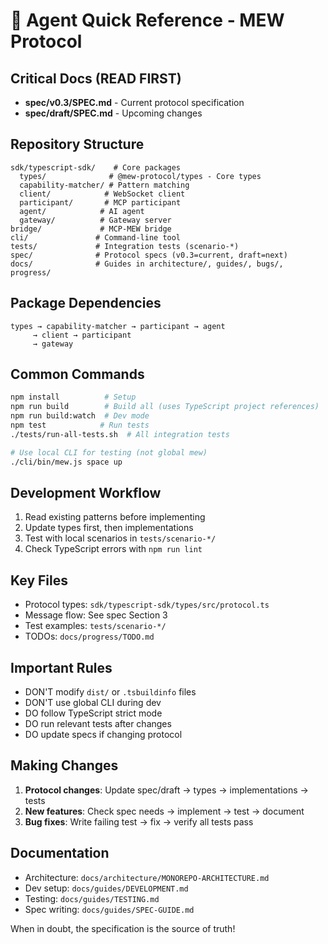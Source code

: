 # 🤖 Agent Quick Reference - MEW Protocol

## Critical Docs (READ FIRST)
- **spec/v0.3/SPEC.md** - Current protocol specification
- **spec/draft/SPEC.md** - Upcoming changes

## Repository Structure
```
sdk/typescript-sdk/    # Core packages
  types/              # @mew-protocol/types - Core types
  capability-matcher/ # Pattern matching
  client/            # WebSocket client
  participant/       # MCP participant
  agent/            # AI agent
  gateway/          # Gateway server
bridge/             # MCP-MEW bridge
cli/               # Command-line tool
tests/             # Integration tests (scenario-*)
spec/              # Protocol specs (v0.3=current, draft=next)
docs/              # Guides in architecture/, guides/, bugs/, progress/
```

## Package Dependencies
```
types → capability-matcher → participant → agent
     → client → participant
     → gateway
```

## Common Commands
```bash
npm install          # Setup
npm run build        # Build all (uses TypeScript project references)
npm run build:watch  # Dev mode
npm test            # Run tests
./tests/run-all-tests.sh  # All integration tests

# Use local CLI for testing (not global mew)
./cli/bin/mew.js space up
```

## Development Workflow
1. Read existing patterns before implementing
2. Update types first, then implementations
3. Test with local scenarios in `tests/scenario-*/`
4. Check TypeScript errors with `npm run lint`

## Key Files
- Protocol types: `sdk/typescript-sdk/types/src/protocol.ts`
- Message flow: See spec Section 3
- Test examples: `tests/scenario-*/`
- TODOs: `docs/progress/TODO.md`

## Important Rules
- DON'T modify `dist/` or `.tsbuildinfo` files
- DON'T use global CLI during dev
- DO follow TypeScript strict mode
- DO run relevant tests after changes
- DO update specs if changing protocol

## Making Changes
1. **Protocol changes**: Update spec/draft → types → implementations → tests
2. **New features**: Check spec needs → implement → test → document
3. **Bug fixes**: Write failing test → fix → verify all tests pass

## Documentation
- Architecture: `docs/architecture/MONOREPO-ARCHITECTURE.md`
- Dev setup: `docs/guides/DEVELOPMENT.md`
- Testing: `docs/guides/TESTING.md`
- Spec writing: `docs/guides/SPEC-GUIDE.md`

When in doubt, the specification is the source of truth!